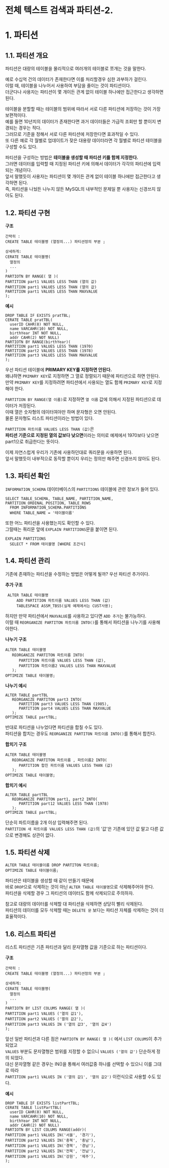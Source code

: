 전체 텍스트 검색과 파티션-2.
=======================
# 1. 파티션
## 1.1. 파티션 개요
파티션은 대량의 테이블을 물리적으로 여러개의 테이블로 쪼개는 것을 말한다.        
        
예로 수십억 건의 데이터가 존재한다면 이를 처리할경우 심한 과부하가 걸린다.         
이럴 때, 테이블을 나누어서 사용하여 부담을 줄이는 것이 파티션이다.       
더군다나 사용자는 파티션이 몇 개이든 관계 없이 테이블 하나에만 접근한다고 생각하면 된다.        
      
테이블을 분할할 때는 테이블의 범위에 따라서 서로 다른 파티션에 저장하는 것이 가장 보편적이다.        
예를 들면 10년치의 데이터가 존재한다면 과거 데이터들은 가급적 조회만 할 뿐이지 변경되는 경우는 적다.      
그러므로 기준을 정해서 서로 다른 파티션에 저장한다면 효과적일 수 있다.    
또 다른 예로 각 월별로 업데이트가 잦은 대용량 데이터라면 각 월별로 파티션 테이블을 구성할 수도 있다.          
      
파티션을 구성하는 방법은 **테이블을 생성할 때 파티션 키를 함께 지정한다.**     
그러면 데이터를 입력할 때 지정된 파티션 키에 의해서 데이터가 각각의 파티션에 입력되는 개념이다.   
앞서 말했듯이 사용자는 파티션이 몇 개이든 관계 없이 테이블 하나에만 접근한다고 생각하면 된다.    
즉, 파티션을 나눴든 나누지 않든 MySQL의 내부적인 문제일 뿐 사용자는 신경쓰지 않아도 된다.  

## 1.2. 파티션 구현
**구조**
```
간략히 :
CREATE TABLE 테이블명 (열정의...) 파티션정의 부분 ;

상세하게:
CERATE TABLE 테이블명(
  열정의
  ...
)
PARTIOTN BY RANGE( 열 )(
PARTITION part1 VALUES LESS THAN (열의 값)
PARTITION part1 VALUES LESS THAN (열의 값)
PARTITION part1 VALUES LESS THAN MAXVALUE
);
```
**예시**
```
DROP TABLE IF EXISTS pratTBL;
CERATE TABLE pratTBL(
  userID CAHR(8) NOT NULL,
  name VARCAHR(10) NOT NULL,
  birthYear INT NOT NULL,
  addr CAHR(2) NOT NULL)
PARTIOTN BY RANGE(birthYear)(
PARTITION part1 VALUES LESS THAN (1970)
PARTITION part2 VALUES LESS THAN (1978)
PARTITION part3 VALUES LESS THAN MAXVALUE
);
```
우선 파티션 테이블에 **PRIMARY KEY를 지정하면 안된다.**      
왜냐하면 ```PRIMARY KEY```로 지정하면 그 열로 정렬되기 때문에 파티션으로 하면 안된다.    
만약 ```PRIMARY KEY```를 지정하려면 파티션에서 사용되는 열도 함께 ```PRIMARY KEY```로 지정해야 한다.  
    
```PARTITION BY RANGE(열 이름)```로 지정하면 ```열 이름``` 값에 의해서 지정된 파티션으로 데이터가 저장된다.    
이때 열은 숫자형의 데이터여야만 하며 문자형은 오면 안된다.       
물론 문자형도 리스트 파티션이라는 방법이 있다.  
     
```PARTITION 파트이름 VALUES LESS THAN (값)```은    
**파티션 기준으로 지정된 열의 값보다 낮으면**이라는 의미로 예제에서 1970보다 낮으면 part1으로 취급한다는 뜻이다.    
  
이제 자연스럽게 우리가 기존에 사용하던대로 쿼리문을 사용하면 된다.    
앞서 말했듯이 내부적으로 동작할 뿐이지 우리는 정의만 해주면 신경쓰지 않아도 된다.  
  
## 1.3. 파티션 확인
```INFORMATION_SCHEMA``` 데이터베이스의 ```PARTITIONS``` 테이블에 관련 정보가 들어 있다.
```
SELECT TABLE_SCHEMA, TABLE_NAME, PARTITION_NAME, PARTITION_ORDINAL_POSITION, TABLE_ROWS
  FROM INFORMATION_SCHEMA.PARTITIONS
  WHERE TABLE_NAME = '테이블이름'
```
또한 어느 파티션을 사용했는지도 확인할 수 있다.  
그럴때는 쿼리문 앞에 ```EXPLAIN PARTITIONS```문을 붙이면 된다.
```
EXPLAIN PARTITIONS
  SELECT * FROM 테이블명 [WHERE 조건식]
```
  
## 1.4. 파티션 관리
기존에 존재하는 파티션을 수정하는 방법은 어떻게 될까? 우선 파티션 추가이다.  
  
**추가 구조**
```
 ALTER TABLE 테이블명
     ADD PARTITION 파트이름 VALUES LESS THAN (값)
     TABLESPACE ASSM_TBS5(실제 예제에서는 CUST사용);
```
하지만 만약 파티션에서 ```MAXVALUE```를 사용하고 있다면 ```ADD 추가```는 불가능하다.  
이럴 때 ```REORGANIZE PARTITON 파트이름 INTO()```를 통해서 파티션을 나누기를 사용해야한다.   
    
**나누기 구조**
```
ALTER TABLE 테이블명
   REORGANIZE PARTITON 파트이름 INTO(
      PARTITION 파트이름 VALUES LESS THAN (값),
      PARTITION 파트이름2 VALUES LESS THAN MAXVALUE
   );
OPTIMIZE TABLE 테이블명;    
```
**나누기 예시**
```
ALTER TABLE partTBL
   REORGANIZE PARTITON part3 INTO(
      PARTITION part3 VALUES LESS THAN (1985),
      PARTITION part4 VALUES LESS THAN MAXVALUE
   );
OPTIMIZE TABLE partTBL;   
```
    
반대로 파티션을 나누었다면 파티션을 합칠 수도 있다.    
파티션을 합치는 경우도 ```REORGANIZE PARTITON 파트이름 INTO()```를 통해서 합친다.    
    
**합치기 구조**
```
ALTER TABLE 테이블명
   REORGANIZE PARTITON 파트이름 , 파트이름2 INTO(
      PARTITION 합친 파트이름 VALUES LESS THAN (값)
   );
OPTIMIZE TABLE 테이블명;   
```
**합치기 예시**
```
ALTER TABLE partTBL
   REORGANIZE PARTITON part1, part2 INTO(
      PARTITION part12 VALUES LESS THAN (1978)
   );
OPTIMIZE TABLE partTBL;   
```  
단순히 파트이름을 2개 이상 입력해주면 된다.    
```PARTITION 새 파트이름 VALUES LESS THAN (값)```의 '값'은 기존에 있던 값 말고 다른 값으로 변경해도 상관이 없다.   
  
## 1.5. 파티션 삭제
```
ALTER TABLE 테이블이름 DROP PARTITON 파트이름;
OPTIMIZE TABLE 테이블이름; 
```
파티션은 테이블을 생성할 때 같이 만들기 때문에  
바로 ```DROP```으로 삭제하는 것이 아닌 ```ALTER TABLE 테이블명```으로 삭제해주어야 한다.  
파티션을 삭제할 경우 그 파티션의 데이터도 함께 삭제되므로 주의하자.  
  
참고로 대량의 데이터를 삭제할 대 파티션을 삭제하면 상당히 빨리 삭제된다.  
파티션의 데이터를 모두 삭제할 때는 ```DELETE 문``` 보다는 파티션 자체를 삭제하는 것이 더 효율적이다.   
  
## 1.6. 리스트 파티션 
리스트 파티션은 기존 파티션과 달리 문자열형 값을 기준으로 하는 파티션이다.  
  
**구조**
```
간략히 :
CREATE TABLE 테이블명 (열정의...) 파티션정의 부분 ;

상세하게:
CERATE TABLE 테이블명(
  열정의
  ...
)
PARTIOTN BY LIST COLUMS RANGE( 열 )(
PARTITION part1 VALUES ('열의 값1'),
PARTITION part2 VALUES ('열의 값2'),
PARTITION part3 VALUES IN ('열의 값3', '열의 값4')
);
```
앞선 일반 파티션과 다른 점은 ```PARTIOTN BY RANGE( 열 )(``` 에서 ```LIST COLUMS```이 추가 되었고  
```VALUES``` 부분도 문자열형은 범위를 지정할 수 없으니 ```VALUES ('열의 값')``` 단순하게 정의 되었다.    
대신 문자열형 같은 경우는 IN()을 통해서 여러값중 하나를 선택할 수 있으니 이를 그대로 따라  
```PARTITION part1 VALUES IN ('열의 값1', '열의 값2')``` 이런식으로 사용할 수도 있다.  
  
**예시**
```
DROP TABLE IF EXISTS listPartTBL;
CERATE TABLE listPartTBL(
  userID CAHR(8) NOT NULL,
  name VARCAHR(10) NOT NULL,
  birthYear INT NOT NULL,
  addr CAHR(2) NOT NULL)
PARTIOTN BY LIST COLUMS RANGE(addr)(
PARTITION part1 VALUES IN('서울', '경기'),
PARTITION part2 VALUES IN('충북', '충남'),
PARTITION part1 VALUES IN('경북', '경남'),
PARTITION part2 VALUES IN('전북', '전남'),
PARTITION part1 VALUES IN('강원', '제주'),
);

```


